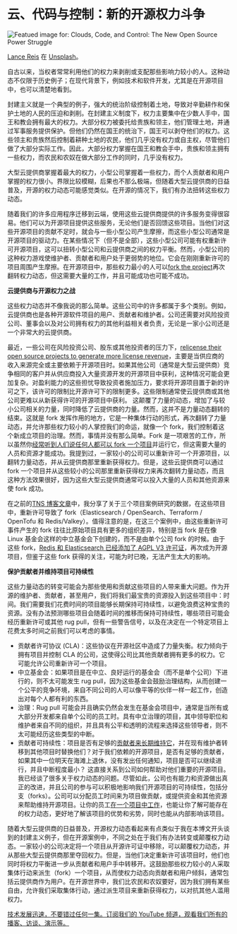 # 云、代码与控制：新的开源权力斗争

![Featued image for: Clouds, Code, and Control: The New Open Source Power Struggle](https://cdn.thenewstack.io/media/2025/05/f5b7e689-lance-reis-vvqkfatfnyk-unsplash-1024x683.jpg)

[Lance Reis](https://unsplash.com/@lancereis?utm_content=creditCopyText&utm_medium=referral&utm_source=unsplash) 在 [Unsplash](https://unsplash.com/photos/a-castle-with-a-lot-of-tables-and-chairs-in-front-of-it-VVqKfatFnYk?utm_content=creditCopyText&utm_medium=referral&utm_source=unsplash)。

自古以来，当权者常常利用他们的权力来剥削或支配那些影响力较小的人。这种动态不仅限于历史例子；在现代背景下，例如技术和软件开发，尤其是在开源项目中，也可以清楚地看到。

封建主义就是一个典型的例子，强大的统治阶级控制着土地，导致对辛勤耕作和保护土地的人民的压迫和剥削。在封建主义制度下，权力主要集中在少数人手中，国王和教会拥有最大的权力。大部分权力被委托给贵族和领主，他们管理土地，并通过军事服务提供保护。但他们仍然在国王的统治下，国王可以剥夺他们的权力。这些领主和贵族然后控制着耕种土地的农民，他们几乎没有权力或自主权，尽管他们做了大部分实际工作。因此，大部分权力掌握在国王和教会手中，贵族和领主拥有一些权力，而农民和农奴在做大部分工作的同时，几乎没有权力。

大型云提供商掌握着最大的权力，小型公司掌握着一些权力，而个人贡献者和用户掌握的权力很小。界限比较模糊，后果也不那么极端，但随着大型云提供商的日益普及，开源的权力动态可能感觉类似。在开源的情况下，我们有办法扭转这些权力动态。

随着我们的许多应用程序迁移到云端，使用这些云提供商提供的许多服务变得很容易。他们可以为开源项目提供这些服务，无论他们是否回馈这些项目。当他们对这些开源项目的贡献不足时，就会与一些小型公司产生摩擦，而这些小型公司通常是开源项目的驱动力。在某些情况下（但不是全部），这些小型公司可能有权重新许可开源项目，这可以扭转小型公司和云提供商之间的权力平衡。然而，小型公司的这种权力游戏使维护者、贡献者和用户处于更弱势的地位。它会在刚刚重新许可的项目周围产生摩擦。在开源项目中，那些权力最小的人可以[fork the project](https://thenewstack.io/why-open-source-forking-is-a-hot-button-issue/)再次翻转权力动态，但这需要大量的工作，并且可能成功也可能不成功。

**云提供商与开源权力之战**

这些权力动态并不像我说的那么简单。这些公司中的许多都属于多个类别。例如，云提供商也是各种开源软件项目的用户、贡献者和维护者。公司还需要对风险投资公司、董事会以及对公司拥有权力的其他利益相关者负责，无论是一家小公司还是一个非常大的云提供商。

最近，一些公司在风险投资公司、股东或其他投资者的压力下，[relicense their open source projects to generate more license revenue](https://redmonk.com/rstephens/2024/08/26/software-licensing-changes-and-their-%20impact-on-financial-outcomes/)，主要是当供应商的收入来源完全或主要依赖于开源项目时。如果其他公司（通常是大型云提供商）竞争相同的客户并从供应商投入大量资源开发的开源项目中获利，这种情况可能会更加复杂。对盈利能力的这些担忧导致投资者施加压力，要求将开源项目置于新的许可之下，该许可的限制比开源许可下的限制更多。这些限制通常使云提供商或其他公司更难以从新获得许可的开源项目中获利。
这颠覆了力量的动态，增加了与较小公司相关的力量，同时降低了云提供商的力量。然而，这并不是力量动态翻转的结束。这就是 fork 发挥作用的地方，它是一种集体行动的形式，再次翻转了力量动态，并允许那些权力较小的人掌控我们的命运，就像一个 fork，我们控制着这个新成立项目的治理。然而，事情并没有那么简单。Fork 是一项艰苦的工作，所以虽然你[经常听到人们说任何人都可以 fork 一个项目](https://thenewstack.io/from-poc-to-production-why-genai-projects-often-stall/)并运行它，但这需要大量的人员和资源才能成功。我提到过，一家较小的公司可以重新许可一个开源项目，以翻转力量动态，并从云提供商那里重新获得权力。但是，这些云提供商可以通过 fork 一个项目并从这些较小的公司那里重新获得权力来再次翻转力量动态，而且这种方法效果很好，因为这些大型云提供商通常可以投入大量的人员和其他资源来使 fork 成功。

在之前的[TNS 博客文章](https://thenewstack.io/what-happens-to-relicensed-open-source-projects-and-their-forks/)中，我分享了关于三个项目案例研究的数据，在这些项目中，重新许可导致了 fork（Elasticsearch / OpenSearch、Terraform / OpenTofu 和 Redis/Valkey）。值得注意的是，在这三个案例中，由这些重新许可事件产生的 fork 往往比原始项目具有更多的组织差异，特别是当 fork 是在像 Linux 基金会这样的中立基金会下创建的，而不是由单个公司 fork 的时候。由于这些 fork，[Redis 和 Elasticsearch 已经添加了 AGPL V3 许可证](https://thenewstack.io/redis-is-open-source-again/)，再次成为开源项目，但鉴于这些 fork 获得的关注，可能为时已晚，无法产生太大的影响。

**保护贡献者并维持项目可持续性**

这些力量动态的转变可能会为那些使用和贡献这些项目的人带来重大问题。作为开源的维护者、贡献者，甚至用户，我们将我们最宝贵的资源投入到这些项目中：时间。我们需要我们花费时间的项目能够长期保持可持续性，以避免浪费这种宝贵的资源。没有办法预测哪些项目会随着时间的推移而保持可持续性，哪些项目可能会经历重新许可或其他 rug pull，但有一些警告信号，以及在决定在一个特定项目上花费太多时间之前我们可以考虑的事情。

*   贡献者许可协议 (CLA)：这些协议在开源社区中造成了力量失衡。权力倾向于拥有项目并控制 CLA 的公司，这使得公司比其他贡献者拥有更多的权力。它可能允许公司重新许可一个项目。
*   中立基金会：如果项目是在中立、良好运行的基金会（而不是单个公司）下进行的，则不太可能发生 rug pull，因为这些基金会鼓励治理结构，从而创建一个公平的竞争环境，来自不同公司的人可以像平等的伙伴一样一起工作，创造出对每个人都有利的东西。
*   治理：Rug pull 可能会并且确实仍然会发生在基金会项目中，通常是当所有或大部分开发都来自单个公司的员工时。具有中立治理的项目，其中领导职位和维护者来自不同的组织，并且具有公平和透明的流程来选择这些领导者，则不太可能经历这些类型的中断。
*   贡献者可持续性：项目是否有足够的[贡献者来长期维持它](https://thenewstack.io/its-time-to-start-preparing-apis-for-the-ai-agent-era/)，并在现有维护者转移到其他项目时替换他们？对于我们依赖的开源项目，是否有足够的贡献者，如果其中一位明天在海滩上退休，没有发出任何通知，项目是否可以继续进行，并且中断程度最小？
这直接关系到公司如何帮助对他们重要的开源项目。我已经谈了很多关于权力动态的问题。尽管如此，公司也有能力和资源做出真正的改进，并且公司的参与可以积极地影响我们开源项目的可持续性，包括分支（forks）。公司可以分配员工时间来为项目做贡献，或提供资金和其他资源来帮助维持开源项目。让你的员工[在一个项目中工作](https://thenewstack.io/internal-projects-working-inside-the-panopticon/)，也能让你了解可能存在的权力动态，更好地了解该项目的优势和劣势，同时也能从内部影响该项目。

随着大型云提供商的日益普及，开源权力动态看起来有点类似于我在本博文开头谈到的封建主义例子，但在开源案例中，不同之处在于我们有办法转变或颠覆权力动态。一家较小的公司决定将一个项目从开源许可证中移除，可以颠覆权力动态，并从那些大型云提供商那里夺回权力。但是，当他们决定重新许可该项目时，他们也同时将权力平衡进一步从贡献者和用户手中转移开。这鼓励那些权力较小的人采取集体行动来派生（fork）一个项目，从而使权力动态向贡献者和用户倾斜，通常包括云提供商作为用户。在开源世界中，我们比农民和农奴要好，因为我们拥有某些自由，允许我们采取集体行动，通过派生项目来重新获得权力，以对抗其他人滥用权力。

[技术发展迅速，不要错过任何一集。订阅我们的 YouTube 频道，观看我们所有的播客、访谈、演示等。](https://youtube.com/thenewstack?sub_confirmation=1)